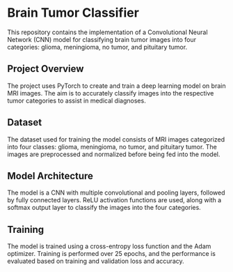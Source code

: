 # Brain Tumor Classifier

This repository contains the implementation of a Convolutional Neural Network (CNN) model for classifying brain tumor images into four categories: glioma, meningioma, no tumor, and pituitary tumor.

## Project Overview

The project uses PyTorch to create and train a deep learning model on brain MRI images. The aim is to accurately classify images into the respective tumor categories to assist in medical diagnoses.

## Dataset

The dataset used for training the model consists of MRI images categorized into four classes: glioma, meningioma, no tumor, and pituitary tumor. The images are preprocessed and normalized before being fed into the model.

## Model Architecture

The model is a CNN with multiple convolutional and pooling layers, followed by fully connected layers. ReLU activation functions are used, along with a softmax output layer to classify the images into the four categories.

## Training

The model is trained using a cross-entropy loss function and the Adam optimizer. Training is performed over 25 epochs, and the performance is evaluated based on training and validation loss and accuracy.